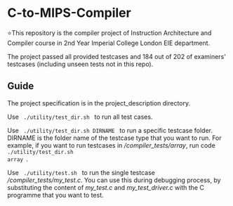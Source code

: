 # C-to-MIPS-Compiler
:star:This repository is the compiler project of Instruction Architecture and Compiler course in 2nd Year Imperial College London EIE department. 

The project passed all provided testcases and 184 out of 202 of examiners' testcases (including unseen tests not in this repo). 

## Guide
The project specification is in the project_description directory.

Use <code> ./utility/test_dir.sh </code> to run all test cases.

Use <code> ./utility/test_dir.sh DIRNAME </code> to run a specific testcase folder. DIRNAME is the folder name of the testcase type that you want to run. For example, if you want to run testcases in */compiler_tests/array*, run code <code> ./utility/test_dir.sh array </code>.

Use <code> ./utility/test.sh </code> to run the single testcase */compiler_tests/my_test.c*. You can use this during debugging process, by substituting the content of *my_test.c* and *my_test_driver.c* with the C programme that you want to test. 
